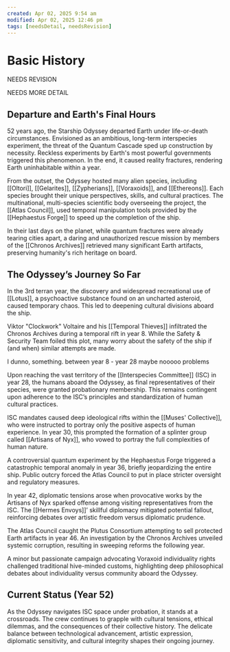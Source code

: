 ```yaml
---
created: Apr 02, 2025 9:54 am
modified: Apr 02, 2025 12:46 pm
tags: [needsDetail, needsRevision]
---
```


# Basic History

NEEDS REVISION  

NEEDS MORE DETAIL

## Departure and Earth's Final Hours

52 years ago, the Starship Odyssey departed Earth under life-or-death circumstances. Envisioned as an ambitious, long-term interspecies experiment, the threat of the Quantum Cascade sped up construction by necessity. Reckless experiments by Earth's most powerful governments triggered this phenomenon. In the end, it caused reality fractures, rendering Earth uninhabitable within a year.

From the outset, the Odyssey hosted many alien species, including [[Oltori]], [[Gelarites]], [[Zypherians]], [[Voraxoids]], and [[Ethereons]]. Each species brought their unique perspectives, skills, and cultural practices. The multinational, multi-species scientific body overseeing the project, the [[Atlas Council]], used temporal manipulation tools provided by the [[Hephaestus Forge]] to speed up the completion of the ship.

In their last days on the planet, while quantum fractures were already tearing cities apart, a daring and unauthorized rescue mission by members of the [[Chronos Archives]] retrieved many significant Earth artifacts, preserving humanity's rich heritage on board.

## The Odyssey’s Journey So Far

In the 3rd terran year, the discovery and widespread recreational use of [[Lotus]], a psychoactive substance found on an uncharted asteroid, caused temporary chaos. This led to deepening cultural divisions aboard the ship.

Viktor "Clockwork" Voltaire and his [[Temporal Thieves]] infiltrated the Chronos Archives during a temporal rift in year 8. While the Safety & Security Team foiled this plot, many worry about the safety of the ship if (and when) similar attempts are made.

I dunno, something. between year 8 - year 28 maybe nooooo problems

Upon reaching the vast territory of the [[Interspecies Committee]] (ISC) in year 28, the humans aboard the Odyssey, as final representatives of their species, were granted probationary membership. This remains contingent upon adherence to the ISC’s principles and standardization of human cultural practices.

ISC mandates caused deep ideological rifts within the [[Muses' Collective]], who were instructed to portray only the positive aspects of human experience. In year 30, this prompted the formation of a splinter group called [[Artisans of Nyx]], who vowed to portray the full complexities of human nature.

A controversial quantum experiment by the Hephaestus Forge triggered a catastrophic temporal anomaly in year 36, briefly jeopardizing the entire ship. Public outcry forced the Atlas Council to put in place stricter oversight and regulatory measures.

In year 42, diplomatic tensions arose when provocative works by the Artisans of Nyx sparked offense among visiting representatives from the ISC. The [[Hermes Envoys]]’ skillful diplomacy mitigated potential fallout, reinforcing debates over artistic freedom versus diplomatic prudence.

The Atlas Council caught the Plutus Consortium attempting to sell protected Earth artifacts in year 46. An investigation by the Chronos Archives unveiled systemic corruption, resulting in sweeping reforms the following year.

A minor but passionate campaign advocating Voraxoid individuality rights challenged traditional hive-minded customs, highlighting deep philosophical debates about individuality versus community aboard the Odyssey.

## Current Status (Year 52)

As the Odyssey navigates ISC space under probation, it stands at a crossroads. The crew continues to grapple with cultural tensions, ethical dilemmas, and the consequences of their collective history. The delicate balance between technological advancement, artistic expression, diplomatic sensitivity, and cultural integrity shapes their ongoing journey.